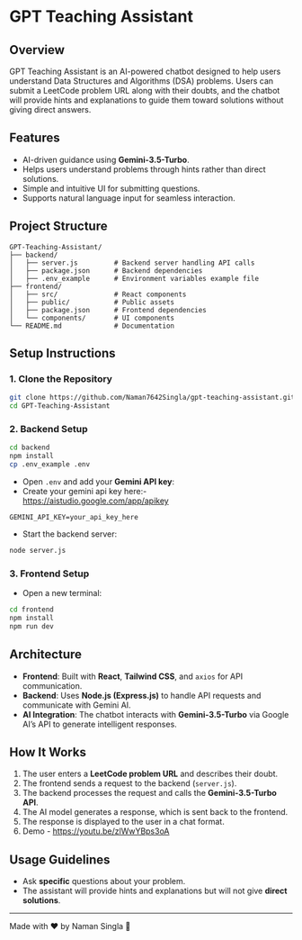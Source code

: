 # GPT Teaching Assistant

## Overview
GPT Teaching Assistant is an AI-powered chatbot designed to help users understand Data Structures and Algorithms (DSA) problems. Users can submit a LeetCode problem URL along with their doubts, and the chatbot will provide hints and explanations to guide them toward solutions without giving direct answers.

## Features
- AI-driven guidance using **Gemini-3.5-Turbo**.
- Helps users understand problems through hints rather than direct solutions.
- Simple and intuitive UI for submitting questions.
- Supports natural language input for seamless interaction.

## Project Structure
```
GPT-Teaching-Assistant/
├── backend/
│   ├── server.js         # Backend server handling API calls
│   ├── package.json      # Backend dependencies
│   ├── .env_example      # Environment variables example file
├── frontend/
│   ├── src/              # React components
│   ├── public/           # Public assets
│   ├── package.json      # Frontend dependencies         
│   └── components/       # UI components
└── README.md             # Documentation
```

## Setup Instructions

### 1. Clone the Repository
```sh
git clone https://github.com/Naman7642Singla/gpt-teaching-assistant.git
cd GPT-Teaching-Assistant
```

### 2. Backend Setup
```sh
cd backend
npm install
cp .env_example .env
```
- Open `.env` and add your **Gemini API key**: 
- Create your gemini api key here:- https://aistudio.google.com/app/apikey
```
GEMINI_API_KEY=your_api_key_here
```
- Start the backend server:
```sh
node server.js
```

### 3. Frontend Setup
- Open a new terminal:
```sh
cd frontend
npm install
npm run dev
```

## Architecture
- **Frontend**: Built with **React**, **Tailwind CSS**, and `axios` for API communication.
- **Backend**: Uses **Node.js (Express.js)** to handle API requests and communicate with Gemini AI.
- **AI Integration**: The chatbot interacts with **Gemini-3.5-Turbo** via Google AI’s API to generate intelligent responses.

## How It Works
1. The user enters a **LeetCode problem URL** and describes their doubt.
2. The frontend sends a request to the backend (`server.js`).
3. The backend processes the request and calls the **Gemini-3.5-Turbo API**.
4. The AI model generates a response, which is sent back to the frontend.
5. The response is displayed to the user in a chat format.
6. Demo - https://youtu.be/zlWwYBps3oA
   
## Usage Guidelines
- Ask **specific** questions about your problem.
- The assistant will provide hints and explanations but will not give **direct solutions**.


---
Made with ❤️ by Naman Singla 🚀

